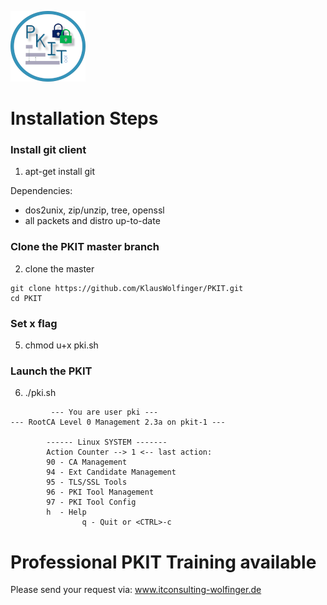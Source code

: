 ![PKIT](Bild1.png)
# Installation Steps

### Install git client

1. apt-get install git

Dependencies:
- dos2unix, zip/unzip, tree, openssl
- all packets and distro up-to-date 

### Clone the PKIT master branch
2. clone the master
```shell
git clone https://github.com/KlausWolfinger/PKIT.git
cd PKIT
```
### Set x flag
5. chmod u+x pki.sh

### Launch the PKIT
6. ./pki.sh

```
         --- You are user pki ---
--- RootCA Level 0 Management 2.3a on pkit-1 ---

        ------ Linux SYSTEM -------
        Action Counter --> 1 <-- last action:
        90 - CA Management
        94 - Ext Candidate Management
        95 - TLS/SSL Tools
        96 - PKI Tool Management
        97 - PKI Tool Config
        h  - Help
                q - Quit or <CTRL>-c
```                
# Professional PKIT Training available
Please send your request via: www.itconsulting-wolfinger.de


